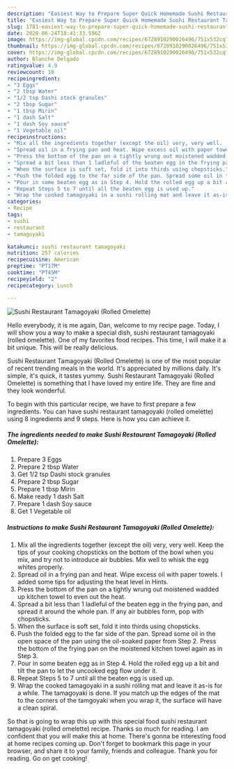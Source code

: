 ```yaml
---
description: "Easiest Way to Prepare Super Quick Homemade Sushi Restaurant Tamagoyaki (Rolled Omelette)"
title: "Easiest Way to Prepare Super Quick Homemade Sushi Restaurant Tamagoyaki (Rolled Omelette)"
slug: 1781-easiest-way-to-prepare-super-quick-homemade-sushi-restaurant-tamagoyaki-rolled-omelette
date: 2020-06-24T18:41:33.596Z
image: https://img-global.cpcdn.com/recipes/6728910290026496/751x532cq70/sushi-restaurant-tamagoyaki-rolled-omelette-recipe-main-photo.jpg
thumbnail: https://img-global.cpcdn.com/recipes/6728910290026496/751x532cq70/sushi-restaurant-tamagoyaki-rolled-omelette-recipe-main-photo.jpg
cover: https://img-global.cpcdn.com/recipes/6728910290026496/751x532cq70/sushi-restaurant-tamagoyaki-rolled-omelette-recipe-main-photo.jpg
author: Blanche Delgado
ratingvalue: 4.9
reviewcount: 10
recipeingredient:
- "3 Eggs"
- "2 tbsp Water"
- "1/2 tsp Dashi stock granules"
- "2 tbsp Sugar"
- "1 tbsp Mirin"
- "1 dash Salt"
- "1 dash Soy sauce"
- "1 Vegetable oil"
recipeinstructions:
- "Mix all the ingredients together (except the oil) very, very well.  Keep the tips of your cooking chopsticks on the bottom of the bowl when you mix, and try not to introduce air bubbles. Mix well to whisk the egg whites properly."
- "Spread oil in a frying pan and heat. Wipe excess oil with paper towels. I added some tips for adjusting the heat level in Hints."
- "Press the bottom of the pan on a tightly wrung out moistened wadded up kitchen towel to even out the heat."
- "Spread a bit less than 1 ladleful of the beaten egg in the frying pan, and spread it around the whole pan. If any air bubbles form, pop with chopsticks."
- "When the surface is soft set, fold it into thirds using chopsticks."
- "Push the folded egg to the far side of the pan. Spread some oil in the open space of the pan using the oil-soaked paper from Step 2. Press the bottom of the frying pan on the moistened kitchen towel again as in Step 3."
- "Pour in some beaten egg as in Step 4. Hold the rolled egg up a bit and tilt the pan to let the uncooked egg flow under it."
- "Repeat Steps 5 to 7 until all the beaten egg is used up."
- "Wrap the cooked tamagoyaki in a sushi rolling mat and leave it as-is for a while. The tamagoyaki is done. If you match up the edges of the mat to the corners of the tamgoyaki when you wrap it, the surface will have a clean spiral."
categories:
- Recipe
tags:
- sushi
- restaurant
- tamagoyaki

katakunci: sushi restaurant tamagoyaki 
nutrition: 257 calories
recipecuisine: American
preptime: "PT17M"
cooktime: "PT45M"
recipeyield: "2"
recipecategory: Lunch

---
```



![Sushi Restaurant Tamagoyaki (Rolled Omelette)](https://img-global.cpcdn.com/recipes/6728910290026496/751x532cq70/sushi-restaurant-tamagoyaki-rolled-omelette-recipe-main-photo.jpg)

Hello everybody, it is me again, Dan, welcome to my recipe page. Today, I will show you a way to make a special dish, sushi restaurant tamagoyaki (rolled omelette). One of my favorites food recipes. This time, I will make it a bit unique. This will be really delicious.



Sushi Restaurant Tamagoyaki (Rolled Omelette) is one of the most popular of recent trending meals in the world. It's appreciated by millions daily. It's simple, it's quick, it tastes yummy. Sushi Restaurant Tamagoyaki (Rolled Omelette) is something that I have loved my entire life. They are fine and they look wonderful.


To begin with this particular recipe, we have to first prepare a few ingredients. You can have sushi restaurant tamagoyaki (rolled omelette) using 8 ingredients and 9 steps. Here is how you can achieve it.

<!--inarticleads1-->

##### The ingredients needed to make Sushi Restaurant Tamagoyaki (Rolled Omelette):

1. Prepare 3 Eggs
1. Prepare 2 tbsp Water
1. Get 1/2 tsp Dashi stock granules
1. Prepare 2 tbsp Sugar
1. Prepare 1 tbsp Mirin
1. Make ready 1 dash Salt
1. Prepare 1 dash Soy sauce
1. Get 1 Vegetable oil




<!--inarticleads2-->

##### Instructions to make Sushi Restaurant Tamagoyaki (Rolled Omelette):

1. Mix all the ingredients together (except the oil) very, very well.  Keep the tips of your cooking chopsticks on the bottom of the bowl when you mix, and try not to introduce air bubbles. Mix well to whisk the egg whites properly.
1. Spread oil in a frying pan and heat. Wipe excess oil with paper towels. I added some tips for adjusting the heat level in Hints.
1. Press the bottom of the pan on a tightly wrung out moistened wadded up kitchen towel to even out the heat.
1. Spread a bit less than 1 ladleful of the beaten egg in the frying pan, and spread it around the whole pan. If any air bubbles form, pop with chopsticks.
1. When the surface is soft set, fold it into thirds using chopsticks.
1. Push the folded egg to the far side of the pan. Spread some oil in the open space of the pan using the oil-soaked paper from Step 2. Press the bottom of the frying pan on the moistened kitchen towel again as in Step 3.
1. Pour in some beaten egg as in Step 4. Hold the rolled egg up a bit and tilt the pan to let the uncooked egg flow under it.
1. Repeat Steps 5 to 7 until all the beaten egg is used up.
1. Wrap the cooked tamagoyaki in a sushi rolling mat and leave it as-is for a while. The tamagoyaki is done. If you match up the edges of the mat to the corners of the tamgoyaki when you wrap it, the surface will have a clean spiral.




So that is going to wrap this up with this special food sushi restaurant tamagoyaki (rolled omelette) recipe. Thanks so much for reading. I am confident that you will make this at home. There's gonna be interesting food at home recipes coming up. Don't forget to bookmark this page in your browser, and share it to your family, friends and colleague. Thank you for reading. Go on get cooking!
